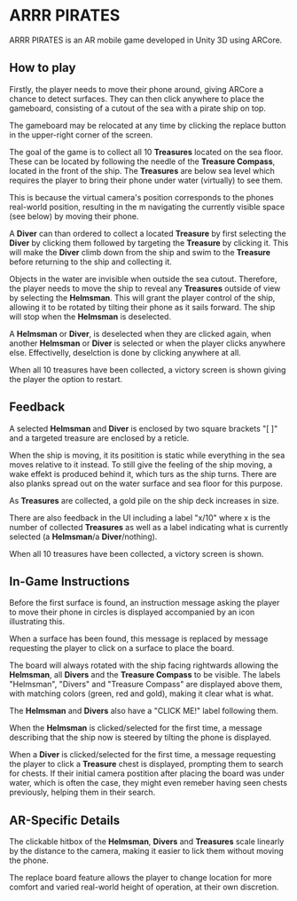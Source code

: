 # ARRR PIRATES

ARRR PIRATES is an AR mobile game developed in Unity 3D using ARCore.

## How to play

Firstly, the player needs to move their phone around, giving ARCore a chance to detect surfaces.
They can then click anywhere to place the gameboard, consisting of a cutout of the sea with a pirate ship on top.

The gameboard may be relocated at any time by clicking the replace button in the upper-right corner of the screen.

The goal of the game is to collect all 10 **Treasures** located on the sea floor.
These can be located by following the needle of the **Treasure Compass**, located in the front of the ship.
The **Treasures** are below sea level which requires the player to bring their phone under water (virtually) to see them.

This is because the virtual camera's position corresponds to the phones real-world position, resulting in the m navigating the currently visible space (see below) by moving their phone.

A **Diver** can than ordered to collect a located **Treasure** by first selecting the **Diver** by clicking them followed by targeting the **Treasure** by clicking it.
This will make the **Diver** climb down from the ship and swim to the **Treasure** before returning to the ship and collecting it.

Objects in the water are invisible when outside the sea cutout.
Therefore, the player needs to move the ship to reveal any **Treasures** outside of view by selecting the **Helmsman**.
This will grant the player control of the ship, allowing it to be rotated by tilting their phone as it sails forward.
The ship will stop when the **Helmsman** is deselected.

A **Helmsman** or **Diver**, is deselected when they are clicked again, when another **Helmsman** or **Diver** is selected or when the player clicks anywhere else.
Effectivelly, deselction is done by clicking anywhere at all.

When all 10 treasures have been collected, a victory screen is shown giving the player the option to restart.

## Feedback

A selected **Helmsman** and **Diver** is enclosed by two square brackets "[ ]" and a targeted treasure are enclosed by a reticle.

When the ship is moving, it its positition is static while everything in the sea moves relative to it instead.
To still give the feeling of the ship moving, a wake effekt is produced behind it, which turs as the ship turns.
There are also planks spread out on the water surface and sea floor for this purpose.

As **Treasures** are collected, a gold pile on the ship deck increases in size.

There are also feedback in the UI including a label "x/10" where x is the number of collected **Treasures** as well as a label indicating what is currently selected (a **Helmsman**/a **Diver**/nothing).

When all 10 treasures have been collected, a victory screen is shown.

## In-Game Instructions

Before the first surface is found, an instruction message asking the player to move their phone in circles is displayed accompanied by an icon illustrating this.

When a surface has been found, this message is replaced by message requesting the player to click on a surface to place the board.

The board will always rotated with the ship facing rightwards allowing the **Helmsman**, all **Divers** and the **Treasure Compass** to be visible.
The labels "Helmsman", "Divers" and "Treasure Compass" are displayed above them, with matching colors (green, red and gold), making it clear what is what.

The **Helmsman** and **Divers** also have a "CLICK ME!" label following them.

When the **Helmsman** is clicked/selected for the first time, a message describing that the ship now is steered by tilting the phone is displayed.

When a **Diver** is clicked/selected for the first time, a message requesting the player to click a **Treasure** chest is displayed, prompting them to search for chests.
If their initial camera postition after placing the board was under water, which is often the case, they might even remeber having seen chests previously, helping them in their search.

## AR-Specific Details

The clickable hitbox of the **Helmsman**, **Divers** and **Treasures** scale linearly by the distance to the camera, making it easier to lick them without moving the phone.

The replace board feature allows the player to change location for more comfort and varied real-world height of operation, at their own discretion.
